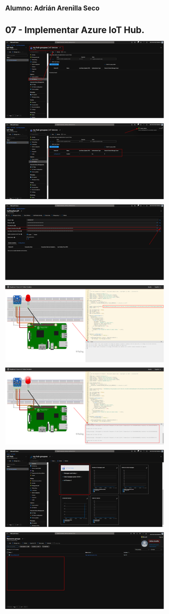 ## Alumno: Adrián Arenilla Seco

# 07 - Implementar Azure IoT Hub.

![](Evidencias/07a-AzureIoTHub.png)

![](Evidencias/07b-AzureIoTHub.png)

![](Evidencias/07c-AzureIoTHub.png)

![](Evidencias/07d-AzureIoTHub.png)

![](Evidencias/07e-AzureIoTHub.png)

![](Evidencias/07f-AzureIoTHub.png)

![](Evidencias/07g-AzureIoTHub.png)



